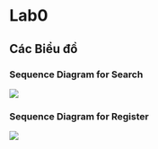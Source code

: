 # Lab0

## Các Biểu đồ

### Sequence Diagram for Search
![](https://www.planttext.com/api/plantuml/png/b9F1Ikj068NtynG7LmgA-ov4K50GHR0lC9s6pj1aMfE9qALquK94N8cuq20Yw9NBHU52Pk5YnFUO9_0L_2UXD1KLp284Siv_llzaycvVLZF3KvCdCUF235BCjQMxrX87ojthEV0Csr7IYL8s99aIQiYr8L7ATG_6_KdGLxvyIIhbNiHJ8NTvBvfLRtfx12EzFTEzMZZAJ9JCYjRU2cJUNg7hxL_4YZnv9LxdXdTu5Z5Mas1ffP7KmexqvUCGnji7zALxuf03N_uN49Huej7nzW8nFGhC1uWnOdfVg4NivuGaq5Dy4Vfrd60eNM5G5R30fXbLOeNSmeQtZmeZTvz3-F8kRvQ00sylLODaUPhDwW5Xr6IX5jffFY9JUQifMYLXzNyS9gNglvaoyMAfmTHEVNc3FY6Oi1CzDw72PCPuRB3cdkgSKCCfH-9kD5xFgEh3FAZjaMQWQuhQx7cJ16DTUO_HvNH6CbS8MS-lR3E5rH_ha-qRHXR5jDAMTCzqgiGNb3zWjMjNnnM3KDVpv5oIkxmT_OhED4PHtUUAHRhBs2hTmm_o0G00__y30000)
### Sequence Diagram for Register
![](https://www.planttext.com/api/plantuml/png/Z5GnQzj06DtlLpmy9U0CtOg74EgK19A6qcJeUfPLtH7fPAHJ8NE63btggKCfZGcXD62QGY1KecGuu_znlw1_eT-TRNAYE4I3TBfxxttlU_hGt-P-fzIyq5MMCXxfl43dG9X993hW9VQgkDHiHESoaYEkD3ed1LS9Pfzcv_GuDNyyxasSo5B7nMkUn6tulcq-G0lRZ5NYeSTd1CpQeFvyWj8stp2qpK-aaZYL1-zopGUyZ1dpJh2rtIhLmol7qWjBuvKb5c8SnvDxs2VXS-NTVCIxlCW23ZPUPbocNLAifngdmjO_gYvEpBNguYq50aLRKuKiEDzSw-l8WKTKojoIlfOgjBU6yyBMLncKgNKGB_klcKM0FUpPPYhNL5XWGlI1wprpKOKXWwAu726bzUESi6ji65gxEAuqdllmj6r-TV4CaN3Q8kSFBrhCRsppLILkQuKbhxQ-Yp1mBZJ5o5FTIfuUlg_07-XwyDYEhlLbbv4Cp2HtpC-ovPx5QHctQwqjiXg_7WxdDrMOjKfyLn93yvkstfkB7FtZtKCliA9XAmWpdA7Ps5mYNKfUA8782J_QOLzKPxv77-SNF--slbVBuNTPV_S2Jvdza1Eh8MCxT7T_W7y0003__mC0)
